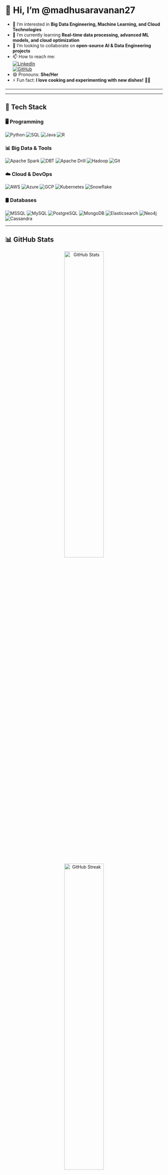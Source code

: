 # 👋 Hi, I’m @madhusaravanan27

- 👀 I’m interested in **Big Data Engineering, Machine Learning, and Cloud Technologies**  
- 🌱 I’m currently learning **Real-time data processing, advanced ML models, and cloud optimization**  
- 💞️ I’m looking to collaborate on **open-source AI & Data Engineering projects**  
- 📫 How to reach me:  
  [![LinkedIn](https://img.shields.io/badge/LinkedIn-007ACC?style=flat&logo=linkedin&logoColor=white)](https://www.linkedin.com/in/madhumithasaravanan)  
  [![GitHub](https://img.shields.io/badge/GitHub-Black?style=flat&logo=github&logoColor=orange)](https://github.com/madhusaravanan27)  
- 😄 Pronouns: **She/Her**  
- ⚡ Fun fact: **I love cooking and experimenting with new dishes!** 🍳🔥  

---

<!---
madhusaravanan27/madhusaravanan27 is a ✨ special ✨ repository because its `README.md` (this file) appears on your GitHub profile.
You can click the Preview link to take a look at your changes.
--->

---

## 🎯 **Tech Stack**

### **🖥 Programming**
![Python](https://img.shields.io/badge/Python-Black?style=for-the-badge&logo=python&logoColor=orange)
![SQL](https://img.shields.io/badge/SQL-T--SQL-007ACC?style=for-the-badge&logo=microsoftsqlserver&logoColor=white)
![Java](https://img.shields.io/badge/Java-Black?style=for-the-badge&logo=openjdk&logoColor=orange)
![R](https://img.shields.io/badge/R-007ACC?style=for-the-badge&logo=r&logoColor=white)

### **📊 Big Data & Tools**
![Apache Spark](https://img.shields.io/badge/Apache%20Spark-Black?style=for-the-badge&logo=apachespark&logoColor=orange)
![DBT](https://img.shields.io/badge/DBT-E63946?style=for-the-badge&logo=dbt&logoColor=white)
![Apache Drill](https://img.shields.io/badge/Apache%20Drill-Black?style=for-the-badge)
![Hadoop](https://img.shields.io/badge/Hadoop-007ACC?style=for-the-badge&logo=apachehadoop&logoColor=white)
![Git](https://img.shields.io/badge/Git-Black?style=for-the-badge&logo=git&logoColor=orange)

### **☁️ Cloud & DevOps**
![AWS](https://img.shields.io/badge/AWS-Black?style=for-the-badge&logo=amazonaws&logoColor=orange)
![Azure](https://img.shields.io/badge/Azure-007ACC?style=for-the-badge&logo=microsoftazure&logoColor=white)
![GCP](https://img.shields.io/badge/GCP-Black?style=for-the-badge&logo=googlecloud&logoColor=orange)
![Kubernetes](https://img.shields.io/badge/Kubernetes-007ACC?style=for-the-badge&logo=kubernetes&logoColor=white)
![Snowflake](https://img.shields.io/badge/Snowflake-Black?style=for-the-badge&logo=snowflake&logoColor=orange)

### **🛢 Databases**
![MSSQL](https://img.shields.io/badge/MSSQL-Black?style=for-the-badge&logo=microsoftsqlserver&logoColor=orange)
![MySQL](https://img.shields.io/badge/MySQL-00B894?style=for-the-badge&logo=mysql&logoColor=white)
![PostgreSQL](https://img.shields.io/badge/PostgreSQL-Black?style=for-the-badge&logo=postgresql&logoColor=orange)
![MongoDB](https://img.shields.io/badge/MongoDB-00B894?style=for-the-badge&logo=mongodb&logoColor=white)
![Elasticsearch](https://img.shields.io/badge/Elasticsearch-Black?style=for-the-badge&logo=elasticsearch&logoColor=orange)
![Neo4j](https://img.shields.io/badge/Neo4j-00B894?style=for-the-badge&logo=neo4j&logoColor=white)
![Cassandra](https://img.shields.io/badge/Cassandra-Black?style=for-the-badge&logo=apachecassandra&logoColor=orange)

---

## 📊 **GitHub Stats**
<p align="center">
  <img src="https://github-readme-stats.vercel.app/api?username=madhusaravanan27&show_icons=true&theme=tokyonight" alt="GitHub Stats" width="50%">
  <img src="https://github-readme-streak-stats.herokuapp.com/?user=madhusaravanan27&theme=tokyonight" alt="GitHub Streak" width="50%">
</p>



## 📬 **Connect with Me**
[![LinkedIn](https://img.shields.io/badge/LinkedIn-Madhumitha%20Saravanan-007ACC?style=for-the-badge&logo=linkedin&logoColor=white)](https://www.linkedin.com/in/madhumithasaravanan/)  
[![GitHub](https://img.shields.io/badge/GitHub-MadhumithaSaravanan-Black?style=for-the-badge&logo=github&logoColor=orange)](https://github.com/madhusaravanan27)
